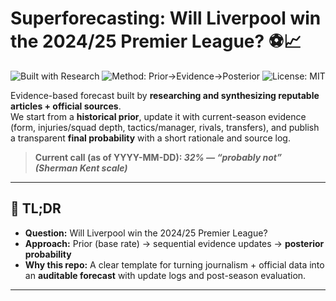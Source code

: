 # Superforecasting: Will Liverpool win the 2024/25 Premier League? ⚽📈

![Built with Research](https://img.shields.io/badge/built%20with-research-blue)
![Method: Prior→Evidence→Posterior](https://img.shields.io/badge/method-prior%E2%86%92evidence%E2%86%92posterior-forestgreen)
![License: MIT](https://img.shields.io/badge/License-MIT-lightgrey)

Evidence-based forecast built by **researching and synthesizing reputable articles + official sources**.  
We start from a **historical prior**, update it with current-season evidence (form, injuries/squad depth, tactics/manager, rivals, transfers), and publish a transparent **final probability** with a short rationale and source log.

> **Current call (as of YYYY-MM-DD): _32% — “probably not” (Sherman Kent scale)_**

---

## 🔎 TL;DR
- **Question:** Will Liverpool win the 2024/25 Premier League?
- **Approach:** Prior (base rate) → sequential evidence updates → **posterior probability**
- **Why this repo:** A clear template for turning journalism + official data into an **auditable forecast** with update logs and post-season evaluation.

---
